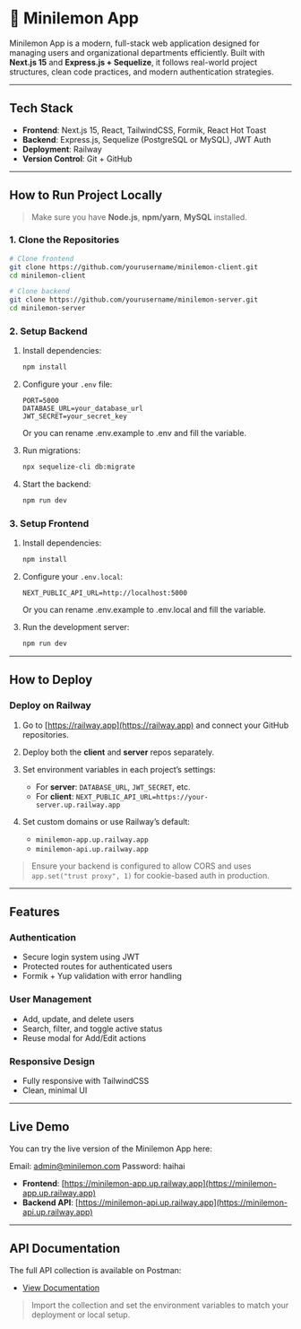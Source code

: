 # 🍋 Minilemon App

Minilemon App is a modern, full-stack web application designed for managing users and organizational departments efficiently. Built with **Next.js 15** and **Express.js + Sequelize**, it follows real-world project structures, clean code practices, and modern authentication strategies.

---

## Tech Stack

- **Frontend**: Next.js 15, React, TailwindCSS, Formik, React Hot Toast
- **Backend**: Express.js, Sequelize (PostgreSQL or MySQL), JWT Auth
- **Deployment**: Railway
- **Version Control**: Git + GitHub

---

## How to Run Project Locally

> Make sure you have **Node.js**, **npm/yarn**, **MySQL** installed.

### 1. Clone the Repositories

```bash
# Clone frontend
git clone https://github.com/yourusername/minilemon-client.git
cd minilemon-client

# Clone backend
git clone https://github.com/yourusername/minilemon-server.git
cd minilemon-server
```

### 2. Setup Backend

1. Install dependencies:

   ```bash
   npm install
   ```

2. Configure your `.env` file:

   ```env
   PORT=5000
   DATABASE_URL=your_database_url
   JWT_SECRET=your_secret_key
   ```

   Or you can rename .env.example to .env and fill the variable.

3. Run migrations:

   ```bash
   npx sequelize-cli db:migrate
   ```

4. Start the backend:
   ```bash
   npm run dev
   ```

### 3. Setup Frontend

1. Install dependencies:

   ```bash
   npm install
   ```

2. Configure your `.env.local`:

   ```env
   NEXT_PUBLIC_API_URL=http://localhost:5000
   ```

   Or you can rename .env.example to .env.local and fill the variable.

3. Run the development server:
   ```bash
   npm run dev
   ```

---

## How to Deploy

### Deploy on Railway

1. Go to [https://railway.app](https://railway.app) and connect your GitHub repositories.
2. Deploy both the **client** and **server** repos separately.
3. Set environment variables in each project’s settings:

   - For **server**: `DATABASE_URL`, `JWT_SECRET`, etc.
   - For **client**: `NEXT_PUBLIC_API_URL=https://your-server.up.railway.app`

4. Set custom domains or use Railway’s default:
   - `minilemon-app.up.railway.app`
   - `minilemon-api.up.railway.app`

> Ensure your backend is configured to allow CORS and uses `app.set("trust proxy", 1)` for cookie-based auth in production.

---

## Features

### Authentication

- Secure login system using JWT
- Protected routes for authenticated users
- Formik + Yup validation with error handling

### User Management

- Add, update, and delete users
- Search, filter, and toggle active status
- Reuse modal for Add/Edit actions

### Responsive Design

- Fully responsive with TailwindCSS
- Clean, minimal UI

---

## Live Demo

You can try the live version of the Minilemon App here:

Email: admin@minilemon.com
Password: haihai 


- **Frontend**: [https://minilemon-app.up.railway.app](https://minilemon-app.up.railway.app)
- **Backend API**: [https://minilemon-api.up.railway.app](https://minilemon-api.up.railway.app)

---

## API Documentation

The full API collection is available on Postman:

- [View Documentation](https://documenter.getpostman.com/view/46539029/2sB34cpiLx)

> Import the collection and set the environment variables to match your deployment or local setup.
